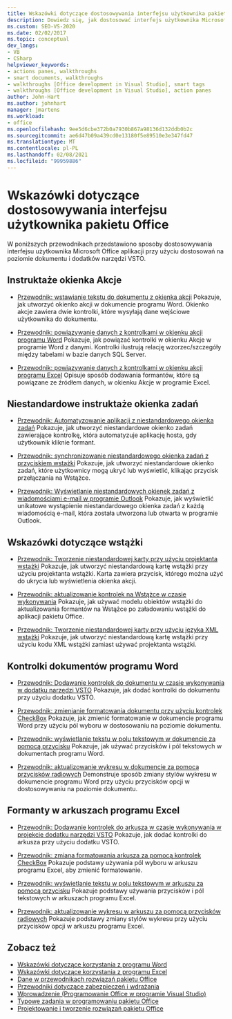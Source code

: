 ```yaml
---
title: Wskazówki dotyczące dostosowywania interfejsu użytkownika pakietu Office
description: Dowiedz się, jak dostosować interfejs użytkownika Microsoft Office aplikacji przy użyciu dostosowań na poziomie dokumentu i dodatków narzędzi VSTO.
ms.custom: SEO-VS-2020
ms.date: 02/02/2017
ms.topic: conceptual
dev_langs:
- VB
- CSharp
helpviewer_keywords:
- actions panes, walkthroughs
- smart documents, walkthroughs
- walkthroughs [Office development in Visual Studio], smart tags
- walkthroughs [Office development in Visual Studio], action panes
author: John-Hart
ms.author: johnhart
manager: jmartens
ms.workload:
- office
ms.openlocfilehash: 9ee5d6cbe372b0a7930b867a98136d132ddb0b2c
ms.sourcegitcommit: ae6d47b09a439cd0e13180f5e89510e3e347fd47
ms.translationtype: MT
ms.contentlocale: pl-PL
ms.lasthandoff: 02/08/2021
ms.locfileid: "99959886"
---
```

# <a name="office-ui-customization-walkthroughs"></a>Wskazówki dotyczące dostosowywania interfejsu użytkownika pakietu Office
  W poniższych przewodnikach przedstawiono sposoby dostosowywania interfejsu użytkownika Microsoft Office aplikacji przy użyciu dostosowań na poziomie dokumentu i dodatków narzędzi VSTO.

## <a name="actions-pane-walkthroughs"></a>Instruktaże okienka Akcje
- [Przewodnik: wstawianie tekstu do dokumentu z okienka akcji](../vsto/walkthrough-inserting-text-into-a-document-from-an-actions-pane.md) Pokazuje, jak utworzyć okienko akcji w dokumencie programu Word. Okienko akcje zawiera dwie kontrolki, które wysyłają dane wejściowe użytkownika do dokumentu.

- [Przewodnik: powiązywanie danych z kontrolkami w okienku akcji programu Word](../vsto/walkthrough-binding-data-to-controls-on-a-word-actions-pane.md) Pokazuje, jak powiązać kontrolki w okienku Akcje w programie Word z danymi. Kontrolki ilustrują relację wzorzec/szczegóły między tabelami w bazie danych SQL Server.

- [Przewodnik: powiązywanie danych z kontrolkami w okienku akcji programu Excel](../vsto/walkthrough-binding-data-to-controls-on-an-excel-actions-pane.md) Opisuje sposób dodawania formantów, które są powiązane ze źródłem danych, w okienku Akcje w programie Excel.

## <a name="custom-task-pane-walkthroughs"></a>Niestandardowe instruktaże okienka zadań
- [Przewodnik: Automatyzowanie aplikacji z niestandardowego okienka zadań](../vsto/walkthrough-automating-an-application-from-a-custom-task-pane.md) Pokazuje, jak utworzyć niestandardowe okienko zadań zawierające kontrolkę, która automatyzuje aplikację hosta, gdy użytkownik kliknie formant.

- [Przewodnik: synchronizowanie niestandardowego okienka zadań z przyciskiem wstążki](../vsto/walkthrough-synchronizing-a-custom-task-pane-with-a-ribbon-button.md) Pokazuje, jak utworzyć niestandardowe okienko zadań, które użytkownicy mogą ukryć lub wyświetlić, klikając przycisk przełączania na Wstążce.

- [Przewodnik: Wyświetlanie niestandardowych okienek zadań z wiadomościami e-mail w programie Outlook](../vsto/walkthrough-displaying-custom-task-panes-with-e-mail-messages-in-outlook.md) Pokazuje, jak wyświetlić unikatowe wystąpienie niestandardowego okienka zadań z każdą wiadomością e-mail, która została utworzona lub otwarta w programie Outlook.

## <a name="ribbon-walkthroughs"></a>Wskazówki dotyczące wstążki
- [Przewodnik: Tworzenie niestandardowej karty przy użyciu projektanta wstążki](../vsto/walkthrough-creating-a-custom-tab-by-using-the-ribbon-designer.md) Pokazuje, jak utworzyć niestandardową kartę wstążki przy użyciu projektanta wstążki. Karta zawiera przycisk, którego można użyć do ukrycia lub wyświetlenia okienka akcji.

- [Przewodnik: aktualizowanie kontrolek na Wstążce w czasie wykonywania](../vsto/walkthrough-updating-the-controls-on-a-ribbon-at-run-time.md) Pokazuje, jak używać modelu obiektów wstążki do aktualizowania formantów na Wstążce po załadowaniu wstążki do aplikacji pakietu Office.

- [Przewodnik: Tworzenie niestandardowej karty przy użyciu języka XML wstążki](../vsto/walkthrough-creating-a-custom-tab-by-using-ribbon-xml.md) Pokazuje, jak utworzyć niestandardową kartę wstążki przy użyciu kodu XML wstążki zamiast używać projektanta wstążki.

## <a name="controls-on-word-documents"></a>Kontrolki dokumentów programu Word
- [Przewodnik: Dodawanie kontrolek do dokumentu w czasie wykonywania w dodatku narzędzi VSTO](../vsto/walkthrough-adding-controls-to-a-document-at-run-time-in-a-vsto-add-in.md) Pokazuje, jak dodać kontrolki do dokumentu przy użyciu dodatku VSTO.

- [Przewodnik: zmienianie formatowania dokumentu przy użyciu kontrolek CheckBox](../vsto/walkthrough-changing-document-formatting-using-checkbox-controls.md) Pokazuje, jak zmienić formatowanie w dokumencie programu Word przy użyciu pól wyboru w dostosowaniu na poziomie dokumentu.

- [Przewodnik: wyświetlanie tekstu w polu tekstowym w dokumencie za pomocą przycisku](../vsto/walkthrough-displaying-text-in-a-text-box-in-a-document-using-a-button.md) Pokazuje, jak używać przycisków i pól tekstowych w dokumentach programu Word.

- [Przewodnik: aktualizowanie wykresu w dokumencie za pomocą przycisków radiowych](../vsto/walkthrough-updating-a-chart-in-a-document-using-radio-buttons.md) Demonstruje sposób zmiany stylów wykresu w dokumencie programu Word przy użyciu przycisków opcji w dostosowywaniu na poziomie dokumentu.

## <a name="controls-on-excel-worksheets"></a>Formanty w arkuszach programu Excel
- [Przewodnik: Dodawanie kontrolek do arkusza w czasie wykonywania w projekcie dodatku narzędzi VSTO](../vsto/walkthrough-adding-controls-to-a-worksheet-at-run-time-in-vsto-add-in-project.md) Pokazuje, jak dodać kontrolki do arkusza przy użyciu dodatku VSTO.

- [Przewodnik: zmiana formatowania arkusza za pomocą kontrolek CheckBox](../vsto/walkthrough-changing-worksheet-formatting-using-checkbox-controls.md) Pokazuje podstawy używania pól wyboru w arkuszu programu Excel, aby zmienić formatowanie.

- [Przewodnik: wyświetlanie tekstu w polu tekstowym w arkuszu za pomocą przycisku](../vsto/walkthrough-displaying-text-in-a-text-box-in-a-worksheet-using-a-button.md) Pokazuje podstawy używania przycisków i pól tekstowych w arkuszach programu Excel.

- [Przewodnik: aktualizowanie wykresu w arkuszu za pomocą przycisków radiowych](../vsto/walkthrough-updating-a-chart-in-a-worksheet-using-radio-buttons.md) Pokazuje podstawy zmiany stylów wykresu przy użyciu przycisków opcji w arkuszu programu Excel.

## <a name="see-also"></a>Zobacz też
- [Wskazówki dotyczące korzystania z programu Word](../vsto/walkthroughs-using-word.md)
- [Wskazówki dotyczące korzystania z programu Excel](../vsto/walkthroughs-using-excel.md)
- [Dane w przewodnikach rozwiązań pakietu Office](../vsto/data-in-office-solutions-walkthroughs.md)
- [Przewodniki dotyczące zabezpieczeń i wdrażania](../vsto/security-and-deployment-walkthroughs.md)
- [Wprowadzenie &#40;Programowanie Office w programie Visual Studio&#41;](../vsto/getting-started-office-development-in-visual-studio.md)
- [Typowe zadania w programowaniu pakietu Office](../vsto/common-tasks-in-office-programming.md)
- [Projektowanie i tworzenie rozwiązań pakietu Office](../vsto/designing-and-creating-office-solutions.md)
